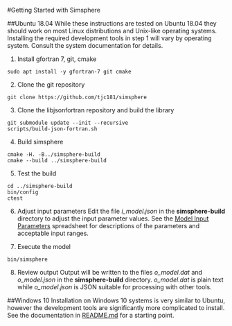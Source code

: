 #Getting Started with Simsphere

##Ubuntu 18.04
While these instructions are tested on Ubuntu 18.04 they should work on
most Linux distributions and Unix-like operating systems.  Installing the
required development tools in step 1 will vary by operating system.
Consult the system documentation for details.

1. Install gfortran 7, git, cmake
```
sudo apt install -y gfortran-7 git cmake
```

2. Clone the git repository
```
git clone https://github.com/tjc181/simsphere
```

3. Clone the libjsonfortran repository and build the library
```
git submodule update --init --recursive
scripts/build-json-fortran.sh
```

4. Build simsphere
```
cmake -H. -B../simsphere-build
cmake --build ../simsphere-build
```

5. Test the build
```
cd ../simsphere-build 
bin/config 
ctest
```

6. Adjust input parameters
Edit the file _i_model.json_ in the __simsphere-build__ directory to adjust the input parameter values.  See the [Model Input Parameters](https://simsphere.ems.psu.edu/assets/downloads/Part%20IV;%20model%20input%20parameters.xls) spreadsheet for descriptions of the parameters and acceptable input ranges. 

7. Execute the model
```
bin/simsphere
```

8. Review output
Output will be written to the files _o_model.dat_ and _o_model.json_
in the __simsphere-build__ directory.  _o_model.dat_ is plain text while _o_model.json_ is JSON suitable for processing with other tools.

##Windows 10
Installation on Windows 10 systems is very similar to Ubuntu, however the development tools are significantly more complicated to install.  See the documentation in [README.md](README.md) for a starting point.
